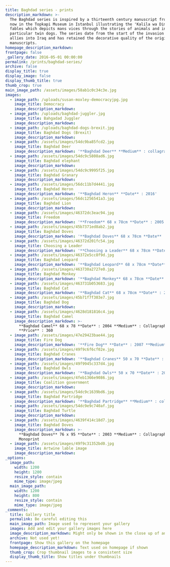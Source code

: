 ```yaml
---
title: Baghdad series - prints
description_markdown: >-
  The Baghdad series is inspired by a thirteenth century manuscript from Baghdad
  now in the Topkapi Museum in Istanbul illustrating the 'Kalila wa Dimna'
  fables which depicts mans vices through the stories of animals and in
  particular twin dogs. The series date from the start of the invasion of the
  allies into Iraq and has retained the decorative quality of the origional
  manuscripts.
homepage_description_markdown:
frontpage: false
_gallery_date: 2016-05-01 00:00:00
permalink: /prints/baghdad-series/
archive: false
display_title: true
display_image: false
display_thumb_title: true
thumb_crop: true
main_image_path: /assets/images/58ab1c0c34c3e.jpg
images:
  - image_path: /uploads/susan-moxley-democracyjpg.jpg
    image_title: Democracy
    image_description_markdown:
  - image_path: /uploads/baghdad-juggler.jpg
    image_title: Bahgadad Juggler
    image_description_markdown:
  - image_path: /uploads/baghdad-dogs-brexit.jpg
    image_title: Baghdad Dogs (Brexit)
    image_description_markdown:
  - image_path: /assets/images/54dc9ba85fcd2.jpg
    image_title: Baghdad Deer
    image_description_markdown: '**Baghdad Deer** **Medium** : collagraph'
  - image_path: /assets/images/54dc9c5808ad6.jpg
    image_title: Baghdad elephant
    image_description_markdown:
  - image_path: /assets/images/54dc9c9995f25.jpg
    image_title: Baghdad Granary
    image_description_markdown:
  - image_path: /assets/images/56dc11b7d4441.jpg
    image_title: Baghdad Heron
    image_description_markdown: '**Baghdad Heron** **Date** : 2016'
  - image_path: /assets/images/56dc1256541a3.jpg
    image_title: Baghdad Lion
    image_description_markdown:
  - image_path: /assets/images/46372dc3eac94.jpg
    image_title: Freedom
    image_description_markdown: '**Freedom** 68 x 78cm **Date** : 2005 **Medium** : Collagraph'
  - image_path: /assets/images/45b7371ed8ab2.jpg
    image_title: Baghdad Doves
    image_description_markdown: '**Baghdad Doves** 68 x 78cm **Date** : 2003 **Medium** : Collagraph'
  - image_path: /assets/images/46372d201fc54.jpg
    image_title: Choosing a Leader
    image_description_markdown: '**Choosing a Leader** 68 x 78cm **Date** : 2003 **Medium** : collagraph'
  - image_path: /assets/images/46372e5cc8f9d.jpg
    image_title: Baghdad Leopard
    image_description_markdown: '**Baghdad Leopard** 68 x 78cm **Date** : 2004 **Medium** : Collagraph'
  - image_path: /assets/images/463730a2727e0.jpg
    image_title: Baghdad Monkey
    image_description_markdown: '**Baghdad Monkey** 68 x 78cm **Date** : 2006 **Medium** : Collagraph'
  - image_path: /assets/images/463731b053683.jpg
    image_title: Baghdad Cat
    image_description_markdown: '**Baghdad Cat** 68 x 78cm **Date** : 2006 **Medium** : Collagraph'
  - image_path: /assets/images/45b71f7f303e7.jpg
    image_title: Baghdad Dog
    image_description_markdown:
  - image_path: /assets/images/4628d181816c4.jpg
    image_title: Baghdad Camel
    image_description_markdown: >-
      **Baghdad Camel** 68 x 78 **Date** : 2004 **Medium** : Collagraph
      **Price** : 360
  - image_path: /assets/images/47e29423bae44.jpg
    image_title: Fire Dog
    image_description_markdown: '**Fire Dog** **Date** : 2007 **Medium** : Collagraph'
  - image_path: /assets/images/49f9c6f6cf02e.jpg
    image_title: Baghdad Cranes
    image_description_markdown: '**Baghdad Cranes** 50 x 70 **Date** : 2009 **Medium** : Collagraph'
  - image_path: /assets/images/49f9945c337d4.jpg
    image_title: Baghdad Owls
    image_description_markdown: '**Baghdad Owls** 50 x 70 **Date** : 2009 **Medium** : Collagraph'
  - image_path: /assets/images/4feb1366e9086.jpg
    image_title: Coalition government
    image_description_markdown:
  - image_path: /assets/images/54dc9c1639bd6.jpg
    image_title: Baghdad Partridge
    image_description_markdown: '**Baghdad Partridge** **Medium** : collagraph'
  - image_path: /assets/images/54dc9e9c740af.jpg
    image_title: Baghdad Turtle
    image_description_markdown:
  - image_path: /assets/images/4639f414c18d7.jpg
    image_title: Baghdad Doves
    image_description_markdown: >-
      **Baghdad Doves** 76 x 95 **Date** : 2003 **Medium** : Collagraph
      Monoprint
  - image_path: /assets/images/49f9c31352bd0.jpg
    image_title: Artwine lable image
    image_description_markdown:
_options:
  image_path:
    width: 1200
    height: 1200
    resize_style: contain
    mime_type: image/jpeg
  main_image_path:
    width: 1200
    height: 800
    resize_style: contain
    mime_type: image/jpeg
_comments:
  title: Gallery title
  permalink: Be careful editing this
  main_image_path: Image used to represent your gallery
  images: Add and edit your gallery images here
  image_description_markdown: Might only be shown in the close up of an image
  archive: Not used yet!
  frontpage: Show this gallery on the homepage
  homepage_description_markdown: Text used on homepage if shown
  thumb_crop: Crop thumbnail images to a consistent size
  display_thumb_title: Show titles under thumbnails
---
```



